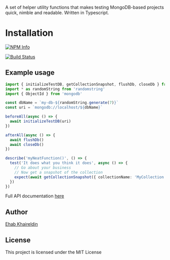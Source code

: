 A set of helper utility functions that makes testing MongoDB-based projects quick, nimble and readable. Written in Typescript.

# Installation

[![NPM Info](https://nodei.co/npm/mongo-test-suit?downloads=true&downloadRank=true&stars=true)](https://www.npmjs.org/package/mongo-test-suit)

[![Build Status](https://travis-ci.org/ehab180hb/mongo-test-suit.svg?branch=master)](https://travis-ci.org/ehab180hb/mongo-test-suit)

## Example usage

```typescript
import { initializeTestDB, getCollectionSnapshot, flushDb, closeDb } from 'mongo-test-suit'
import * as randomString from 'randomstring'
import { ObjectId } from 'mongodb'

const dbName = `my-db-${randomString.generate(7)}`
const uri = `mongodb://localhost/${dbName}`

beforeAll(async () => {
  await initializeTestDB(uri)
})

afterAll(async () => {
  await flushDb()
  await closeDb()
})

describe('myNeatFunction()', () => {
  test('It does what you think it does', async () => {
    // Go about your business
    // Now get a snapshot of the collection
    expect(await getCollectionSnapshot({ collectionName: 'MyCollection' })).toMatchSnapshot()
  })
})
```

Full API documentation [here](https://github.com/ehab180hb/mongo-test-suit/blob/master/API.md)

## Author

[Ehab Khaireldin](https://github.com/ehab180hb)

## License

This project is licensed under the MIT License
